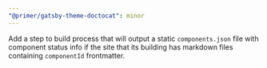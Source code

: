 ```yaml
---
"@primer/gatsby-theme-doctocat": minor
---
```


Add a step to build process that will output a static `components.json` file with component status info if the site that its building has markdown files containing `componentId` frontmatter.
